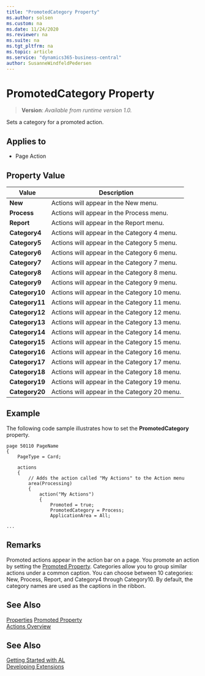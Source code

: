 ```yaml
---
title: "PromotedCategory Property"
ms.author: solsen
ms.custom: na
ms.date: 11/24/2020
ms.reviewer: na
ms.suite: na
ms.tgt_pltfrm: na
ms.topic: article
ms.service: "dynamics365-business-central"
author: SusanneWindfeldPedersen
---
```

[//]: # (START>DO_NOT_EDIT)
[//]: # (IMPORTANT:Do not edit any of the content between here and the END>DO_NOT_EDIT.)
[//]: # (Any modifications should be made in the .xml files in the ModernDev repo.)
# PromotedCategory Property
> **Version**: _Available from runtime version 1.0._

Sets a category for a promoted action.

## Applies to
-   Page Action

## Property Value

|Value|Description|
|-----------|---------------------------------------|
|**New**|Actions will appear in the New menu.|
|**Process**|Actions will appear in the Process menu.|
|**Report**|Actions will appear in the Report menu.|
|**Category4**|Actions will appear in the Category 4 menu.|
|**Category5**|Actions will appear in the Category 5 menu.|
|**Category6**|Actions will appear in the Category 6 menu.|
|**Category7**|Actions will appear in the Category 7 menu.|
|**Category8**|Actions will appear in the Category 8 menu.|
|**Category9**|Actions will appear in the Category 9 menu.|
|**Category10**|Actions will appear in the Category 10 menu.|
|**Category11**|Actions will appear in the Category 11 menu.|
|**Category12**|Actions will appear in the Category 12 menu.|
|**Category13**|Actions will appear in the Category 13 menu.|
|**Category14**|Actions will appear in the Category 14 menu.|
|**Category15**|Actions will appear in the Category 15 menu.|
|**Category16**|Actions will appear in the Category 16 menu.|
|**Category17**|Actions will appear in the Category 17 menu.|
|**Category18**|Actions will appear in the Category 18 menu.|
|**Category19**|Actions will appear in the Category 19 menu.|
|**Category20**|Actions will appear in the Category 20 menu.|

[//]: # (IMPORTANT: END>DO_NOT_EDIT)


## Example

The following code sample illustrates how to set the **PromotedCategory** property.

```AL
page 50110 PageName
{
    PageType = Card;

    actions
    {
        // Adds the action called "My Actions" to the Action menu 
        area(Processing)
        {
            action("My Actions")
            {
                Promoted = true;
                PromotedCategory = Process;
                ApplicationArea = All;

...
```
  
## Remarks

Promoted actions appear in the action bar on a page. You promote an action by setting the [Promoted Property](devenv-promoted-property.md). Categories allow you to group similar actions under a common caption. You can choose between 10 categories: New, Process, Report, and Category4 through Category10. By default, the category names are used as the captions in the ribbon. <!--For information about changing the captions, see [How to: Define Promoted Action Categories Captions for the Ribbon](How-to-Define-Promoted-Action-Categories-Captions-for-the-Ribbon.md).  -->
  
## See Also  

[Properties](devenv-properties.md)
[Promoted Property](devenv-promoted-property.md)  
[Actions Overview](../devenv-actions-overview.md)  

## See Also  
[Getting Started with AL](../devenv-get-started.md)  
[Developing Extensions](../devenv-dev-overview.md)  